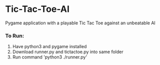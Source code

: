 # Tic-Tac-Toe-AI
Pygame application with a playable Tic Tac Toe against an unbeatable AI

### To Run:
1. Have python3 and pygame installed
2. Download runner.py and tictactoe.py into same folder
3. Run command 'python3 ./runner.py'
